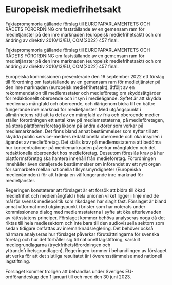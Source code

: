 # Europeisk mediefrihetsakt

Faktapromemoria gällande förslag till EUROPAPARLAMENTETS OCH RÅDETS FÖRORDNING om fastställande av en gemensam ram för medietjänster på den inre marknaden
(europeisk mediefrihetsakt) och om ändring av direktiv 2010/13/EU, COM(2022) 457 final.

Faktapromemoria gällande förslag till EUROPAPARLAMENTETS OCH RÅDETS FÖRORDNING om fastställande av en gemensam ram för medietjänster på den inre marknaden
(europeisk mediefrihetsakt) och om ändring av direktiv 2010/13/EU, COM(2022) 457 final.

Europeiska kommissionen presenterade den 16 september 2022 ett förslag till förordning om fastställande av en gemensam ram för medietjänster på den inre marknaden (europeisk mediefrihetsakt), åtföljt av en rekommendation till medlemsstater och medieföretag om skyddsåtgärder för redaktionellt oberoende och insyn i medieägande. Syftet är att skydda mediernas mångfald och oberoende, och därigenom bidra till en bättre fungerande inre marknad för medietjänster. Med utgångspunkt i allmänhetens rätt att ta del av en mångfald av fria och oberoende medier ställer förordningen ett antal krav på medlemsstaterna, på medieföretagen, på stora plattformsföretag liksom på andra aktörer som verkar på mediemarknaden. Det finns bland annat bestämmelser som syftar till att skydda public service-mediers redaktionella oberoende och öka insynen i ägandet av medieföretag. Det ställs krav på medlemsstaterna att bedöma hur koncentrationer på mediemarknaden påverkar mångfalden och det redaktionella oberoendet hos medieföretag. Dessutom föreslås krav på hur plattformsföretag ska hantera innehåll från medieföretag. Förordningen innehåller även detaljerade bestämmelser om införandet av ett nytt organ för samarbete mellan nationella tillsynsmyndigheter (Europeiska medienämnden) för att främja en välfungerande inre marknad för medietjänster.

Regeringen konstaterar att förslaget är ett försök att bidra till ökad
mediefrihet och mediemångfald i hela unionen vilket ligger i linje med de mål för svensk mediepolitik som riksdagen har slagit fast. Förslaget är bland annat utformat med utgångspunkt i brister som har noterats under kommissionens dialog med medlemsstaterna i syfte att öka efterlevnaden av rättsstatens principer. Förslaget kommer behöva analyseras noga då det riktas till hela mediesektorn och inte bara till den audiovisuella sektorn som sedan tidigare omfattas av inremarknadsreglering. Det behöver också närmare analyseras hur förslaget påverkar förutsättningarna för svenska företag och hur det förhåller sig till nationell lagstiftning, särskilt mediegrundlagarna (tryckfrihetsförordningen och yttrandefrihetsgrundlagen). Regeringen kommer i behandlingen av förslaget att verka för att det slutliga resultatet är i överensstämmelse med nationell lagstiftning.

Förslaget kommer troligen att behandlas under Sveriges EU-ordförandeskap den 1 januari till och med den 30 juni 2023.
